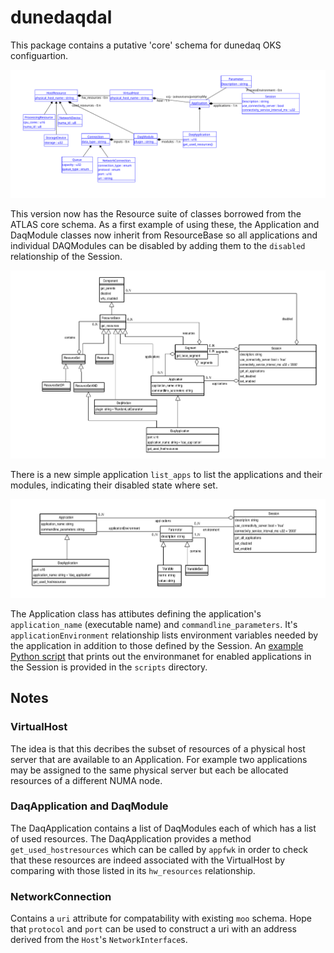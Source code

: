 # dunedaqdal
This package contains a putative 'core' schema for dunedaq OKS configuartion.

  ![schema](schema.png)

This version now has the Resource suite of classes borrowed from the
ATLAS core schema. As a first example of using these, the Application
and DaqModule classes now inherit from ResourceBase so all
applications and individual DAQModules can be disabled by adding them
to the `disabled` relationship of the Session.

  ![resources](resources.png)

There is a new simple application `list_apps` to list the applications
and their modules, indicating their disabled state where set.

  ![environment](environment.png)

The Application class has attibutes defining the application's
 `application_name` (executable name) and `commandline_parameters`. It's
 `applicationEnvironment` relationship lists environment variables needed by the
 application in addition to those defined by the Session. An
 [example Python script](https://github.com/gcrone/dunedaqdal/blob/gcrone/Resource/scripts/app_environment.py)
 that prints out the environmanet for enabled applications in the
 Session is provided in the `scripts` directory.


## Notes

### VirtualHost

 The idea is that this decribes the subset of resources of a physical
host server that are available to an Application. For example two
applications may be assigned to the same physical server but each be
allocated resources of a different NUMA node.

### DaqApplication and DaqModule

 The DaqApplication contains a list of DaqModules each of which has a
list of used resources. The DaqApplication provides a method
`get_used_hostresources` which can be called by `appfwk` in order to check
that these resources are indeed associated with the VirtualHost by
comparing with those listed in its `hw_resources` relationship.

### NetworkConnection

  Contains a `uri` attribute for compatability with existing `moo`
  schema. Hope that `protocol` and `port` can be used to construct a
  uri with an address derived from the `Host`'s `NetworkInterface`s.
